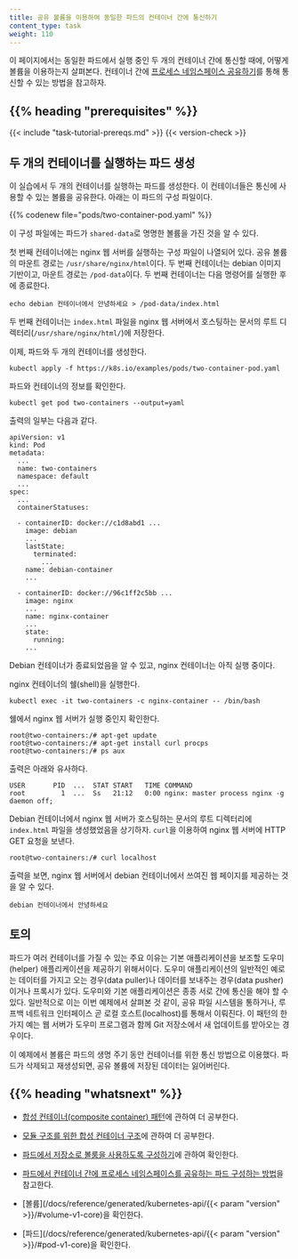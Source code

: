 ```yaml
---
title: 공유 볼륨을 이용하여 동일한 파드의 컨테이너 간에 통신하기
content_type: task
weight: 110
---
```


<!-- overview -->

이 페이지에서는 동일한 파드에서 실행 중인 두 개의 컨테이너 간에 통신할 때에,
어떻게 볼륨을 이용하는지 살펴본다. 컨테이너 간에
[프로세스 네임스페이스 공유하기](/docs/tasks/configure-pod-container/share-process-namespace/)를
통해 통신할 수 있는 방법을 참고하자.

## {{% heading "prerequisites" %}}

{{< include "task-tutorial-prereqs.md" >}} {{< version-check >}}

<!-- steps -->

## 두 개의 컨테이너를 실행하는 파드 생성

이 실습에서 두 개의 컨테이너를 실행하는 파드를 생성한다. 이 컨테이너들은
통신에 사용할 수 있는 볼륨을 공유한다.
아래는 이 파드의 구성 파일이다.

{{% codenew file="pods/two-container-pod.yaml" %}}

이 구성 파일에는 파드가 `shared-data`로 명명한 볼륨을 가진 것을
알 수 있다.

첫 번째 컨테이너에는 nginx 웹 서버를 실행하는 구성 파일이 나열되어 있다.
공유 볼륨의 마운트 경로는 `/usr/share/nginx/html`이다.
두 번째 컨테이너는 debian 이미지 기반이고, 마운트 경로는 `/pod-data`이다.
두 번째 컨테이너는 다음 명령어를 실행한 후에 종료한다.

    echo debian 컨테이너에서 안녕하세요 > /pod-data/index.html

두 번째 컨테이너는 `index.html` 파일을
nginx 웹 서버에서 호스팅하는 문서의 루트 디렉터리(`/usr/share/nginx/html/`)에 저장한다.

이제, 파드와 두 개의 컨테이너를 생성한다.

    kubectl apply -f https://k8s.io/examples/pods/two-container-pod.yaml

파드와 컨테이너의 정보를 확인한다.

    kubectl get pod two-containers --output=yaml

출력의 일부는 다음과 같다.

    apiVersion: v1
    kind: Pod
    metadata:
      ...
      name: two-containers
      namespace: default
      ...
    spec:
      ...
      containerStatuses:

      - containerID: docker://c1d8abd1 ...
        image: debian
        ...
        lastState:
          terminated:
            ...
        name: debian-container
        ...

      - containerID: docker://96c1ff2c5bb ...
        image: nginx
        ...
        name: nginx-container
        ...
        state:
          running:
        ...

Debian 컨테이너가 종료되었음을 알 수 있고, nginx 컨테이너는
아직 실행 중이다.

nginx 컨테이너의 쉘(shell)을 실행한다.

    kubectl exec -it two-containers -c nginx-container -- /bin/bash

쉘에서 nginx 웹 서버가 실행 중인지 확인한다.

    root@two-containers:/# apt-get update
    root@two-containers:/# apt-get install curl procps
    root@two-containers:/# ps aux

출력은 아래와 유사하다.

    USER       PID  ...  STAT START   TIME COMMAND
    root         1  ...  Ss   21:12   0:00 nginx: master process nginx -g daemon off;

Debian 컨테이너에서 nginx 웹 서버가 호스팅하는 문서의 루트 디렉터리에 `index.html` 파일을 생성했었음을 상기하자.
`curl`을 이용하여 nginx 웹 서버에 HTTP GET 요청을 보낸다.

```
root@two-containers:/# curl localhost
```

출력을 보면, nginx 웹 서버에서 debian 컨테이너에서 쓰여진 웹 페이지를 제공하는 것을 알 수 있다.

```
debian 컨테이너에서 안녕하세요
```

<!-- discussion -->

## 토의

파드가 여러 컨테이너를 가질 수 있는 주요 이유는 기본 애플리케이션을 보조할
도우미(helper) 애플리케이션을 제공하기 위해서이다. 도우미 애플리케이션의 일반적인 예로는
데이터를 가지고 오는 경우(data puller)나 데이터를 보내주는 경우(data pusher)이거나 프록시가 있다.
도우미와 기본 애플리케이션은 종종 서로 간에 통신을 해야 할 수 있다.
일반적으로 이는 이번 예제에서 살펴본 것 같이, 공유 파일 시스템을 통하거나,
루프백 네트워크 인터페이스 곧 로컬 호스트(localhost)를 통해서 이뤄진다. 이 패턴의 한가지 예는
웹 서버가 도우미 프로그램과 함께 Git 저장소에서 새 업데이트를 받아오는 경우이다.

이 예제에서 볼륨은 파드의 생명 주기 동안 컨테이너를 위한 통신 방법으로 이용했다.
파드가 삭제되고 재생성되면, 공유 볼륨에 저장된 데이터는 잃어버린다.

## {{% heading "whatsnext" %}}


* [합성 컨테이너(composite container) 패턴](/blog/2015/06/the-distributed-system-toolkit-patterns)에 관하여 더 공부한다.

* [모듈 구조를 위한 합성 컨테이너 구조](https://www.slideshare.net/Docker/slideshare-burns)에 관하여 더 공부한다.

* [파드에서 저장소로 볼룸을 사용하도록 구성하기](/ko/docs/tasks/configure-pod-container/configure-volume-storage/)에 관하여 확인한다.

* [파드에서 컨테이너 간에 프로세스 네임스페이스를 공유하는 파드 구성하는 방법](/docs/tasks/configure-pod-container/share-process-namespace/)을 참고한다.

* [볼륨](/docs/reference/generated/kubernetes-api/{{< param "version" >}}/#volume-v1-core)을 확인한다.

* [파드](/docs/reference/generated/kubernetes-api/{{< param "version" >}}/#pod-v1-core)을 확인한다.
